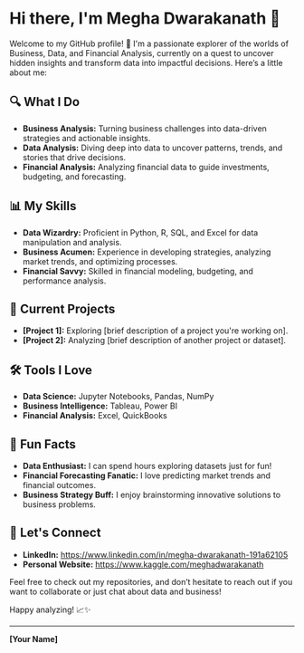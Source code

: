 # Hi there, I'm Megha Dwarakanath 👋

Welcome to my GitHub profile! 🚀 I'm a passionate explorer of the worlds of Business, Data, and Financial Analysis, currently on a quest to uncover hidden insights and transform data into impactful decisions. Here’s a little about me:

## 🔍 What I Do
- **Business Analysis:** Turning business challenges into data-driven strategies and actionable insights.
- **Data Analysis:** Diving deep into data to uncover patterns, trends, and stories that drive decisions.
- **Financial Analysis:** Analyzing financial data to guide investments, budgeting, and forecasting.

## 📊 My Skills
- **Data Wizardry:** Proficient in Python, R, SQL, and Excel for data manipulation and analysis.
- **Business Acumen:** Experience in developing strategies, analyzing market trends, and optimizing processes.
- **Financial Savvy:** Skilled in financial modeling, budgeting, and performance analysis.

## 🚀 Current Projects
- **[Project 1]:** Exploring [brief description of a project you're working on].
- **[Project 2]:** Analyzing [brief description of another project or dataset].

## 🛠️ Tools I Love
- **Data Science:** Jupyter Notebooks, Pandas, NumPy
- **Business Intelligence:** Tableau, Power BI
- **Financial Analysis:** Excel, QuickBooks

## 🌟 Fun Facts
- **Data Enthusiast:** I can spend hours exploring datasets just for fun!
- **Financial Forecasting Fanatic:** I love predicting market trends and financial outcomes.
- **Business Strategy Buff:** I enjoy brainstorming innovative solutions to business problems.

## 🤝 Let's Connect
- **LinkedIn:** https://www.linkedin.com/in/megha-dwarakanath-191a62105
- **Personal Website:** https://www.kaggle.com/meghadwarakanath

Feel free to check out my repositories, and don’t hesitate to reach out if you want to collaborate or just chat about data and business!

Happy analyzing! 📈✨

---

**[Your Name]**

